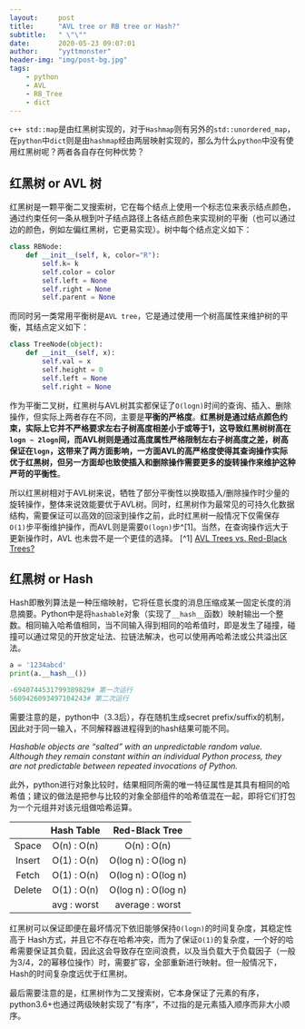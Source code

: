 ```yaml
---
layout:     post
title:      "AVL tree or RB tree or Hash?"
subtitle:   " \"\""
date:       2020-05-23 09:07:01
author:     "yyttmonster"
header-img: "img/post-bg.jpg"
tags:
    - python
    - AVL
    - RB_Tree
    - dict
---
```

`c++ std::map`是由红黑树实现的，对于`Hashmap`则有另外的`std::unordered_map`，在`python`中`dict`则是由`hashmap`经由两层映射实现的，那么为什么`python`中没有使用红黑树呢？两者各自存在何种优势？

## 红黑树 or AVL 树

红黑树是一颗平衡二叉搜索树，它在每个结点上使用一个标志位来表示结点颜色，通过约束任何一条从根到叶子结点路径上各结点颜色来实现树的平衡（也可以通过边的颜色，例如左偏红黑树，它更易实现）。树中每个结点定义如下：
```python
class RBNode:
    def __init__(self, k, color="R"):
        self.k= k
        self.color = color
        self.left = None
        self.right = None
        self.parent = None
```
而同时另一类常用平衡树是`AVL tree`，它是通过使用一个树高属性来维护树的平衡，其结点定义如下：
```python
class TreeNode(object):  
    def __init__(self, x):  
        self.val = x  
        self.height = 0  
        self.left = None  
        self.right = None
```
作为平衡二叉树，红黑树与AVL树其实都保证了`O(logn)`时间的查询、插入、删除操作，但实际上两者存在不同，主要是**平衡的严格度**。**红黑树是通过结点颜色约束，实际上它并不严格要求左右子树高度相差小于或等于1，这导致红黑树树高在`logn ~ 2logn`间，而AVL树则是通过高度属性严格限制左右子树高度之差，树高保证在`logn`，这带来了两方面影响，一方面AVL的高严格度使得其查询操作实际优于红黑树，但另一方面却也致使插入和删除操作需要更多的旋转操作来维护这种严苛的平衡性**。

所以红黑树相对于AVL树来说，牺牲了部分平衡性以换取插入/删除操作时少量的旋转操作，整体来说效能要优于AVL树。同时，红黑树作为最常见的可持久化数据结构，需要保证可以高效的回滚到操作之前，此时红黑树一般情况下仅需保存`O(1)`步平衡维护操作，而AVL则是需要`O(logn)`步^[1]。当然，在查询操作远大于更新操作时，AVL 也未尝不是一个更佳的选择。
[^1] [AVL Trees vs. Red-Black Trees?](https://discuss.fogcreek.com/joelonsoftware/default.asp?cmd=show&ixPost=22948)

## 红黑树 or Hash

Hash即散列算法是一种压缩映射，它将任意长度的消息压缩成某一固定长度的消息摘要。Python中是将`hashable`对象（实现了`__hash__`函数）映射输出一个整数。相同输入哈希值相同，当不同输入得到相同的哈希值时，即是发生了碰撞，碰撞可以通过常见的开放定址法、拉链法解决，也可以使用再哈希法或公共溢出区法。
```python
a = '1234abcd'  
print(a.__hash__()) 

-6940744531799389829# 第一次运行
5609426093497104243# 第二次运行
```
需要注意的是，python中（3.3后），存在随机生成secret prefix/suffix的机制，因此对于同一输入，不同解释器进程得到的hash结果可能不同。

*Hashable objects are “salted” with an unpredictable random value. Although they remain constant within an individual Python process, they are not predictable between repeated invocations of Python.*

此外，python进行对象比较时，结果相同所需的唯一特征属性是其具有相同的哈希值；建议的做法是把参与比较的对象全部组件的哈希值混在一起，即将它们打包为一个元组并对该元组做哈希运算。

|        | Hash Table  |   Red-Black Tree    |
| :----: | :---------: | :-----------------: |
| Space  | O(n) : O(n) |   O(n)     : O(n)   |
| Insert | O(1) : O(n) | O(log n) : O(log n) |
| Fetch  | O(1) : O(n) | O(log n) : O(log n) |
| Delete | O(1) : O(n) | O(log n) : O(log n) |
|        | avg : worst |   average : worst   |
红黑树可以保证即便在最坏情况下依旧能够保持`O(logn)`的时间复杂度，其稳定性高于 Hash方式，并且它不存在哈希冲突，而为了保证`O(1)`的复杂度，一个好的哈希需要保证其负载，因此这会导致存在空间浪费，以及当负载大于负载因子（一般为3/4，2的幂移位操作）时，需要扩容，全部重新进行映射。但一般情况下，Hash的时间复杂度远优于红黑树。

最后需要注意的是，红黑树作为二叉搜索树，它本身保证了元素的有序，python3.6+也通过两级映射实现了“有序”，不过指的是元素插入顺序而非大小顺序。